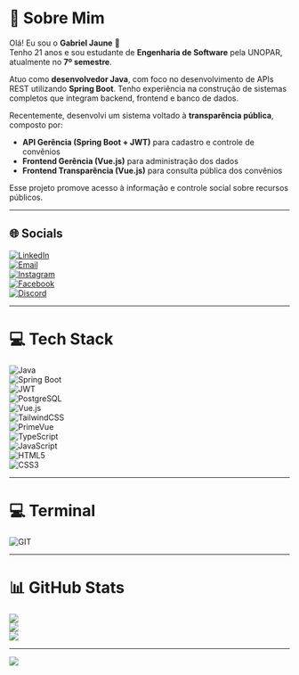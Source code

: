 # 💫 Sobre Mim

Olá! Eu sou o **Gabriel Jaune** 👋  
Tenho 21 anos e sou estudante de **Engenharia de Software** pela UNOPAR, atualmente no **7º semestre**.

Atuo como **desenvolvedor Java**, com foco no desenvolvimento de APIs REST utilizando **Spring Boot**. Tenho experiência na construção de sistemas completos que integram backend, frontend e banco de dados.

Recentemente, desenvolvi um sistema voltado à **transparência pública**, composto por:

- **API Gerência (Spring Boot + JWT)** para cadastro e controle de convênios
- **Frontend Gerência (Vue.js)** para administração dos dados
- **Frontend Transparência (Vue.js)** para consulta pública dos convênios

Esse projeto promove acesso à informação e controle social sobre recursos públicos.

---

## 🌐 Socials

[![LinkedIn](https://img.shields.io/badge/LinkedIn-%230077B5.svg?style=for-the-badge&logo=linkedin&logoColor=white)](https://www.linkedin.com/in/gabrieljauneribera/)  
[![Email](https://img.shields.io/badge/email-%23D14836.svg?style=for-the-badge&logo=gmail&logoColor=white)](mailto:warmerishoth@gmail.com)  
[![Instagram](https://img.shields.io/badge/Instagram-%23E4405F.svg?style=for-the-badge&logo=instagram&logoColor=white)](https://instagram.com/gabrieljaune)  
[![Facebook](https://img.shields.io/badge/Facebook-%231877F2.svg?style=for-the-badge&logo=Facebook&logoColor=white)](https://www.facebook.com/gabriel.j.ribera)  
[![Discord](https://img.shields.io/badge/Discord-%237289DA.svg?style=for-the-badge&logo=discord&logoColor=white)](https://discord.gg/#2318)

---

# 💻 Tech Stack

![Java](https://img.shields.io/badge/java-%23ED8B00.svg?style=for-the-badge&logo=java&logoColor=white)  
![Spring Boot](https://img.shields.io/badge/springboot-%236DB33F.svg?style=for-the-badge&logo=springboot&logoColor=white)  
![JWT](https://img.shields.io/badge/jwt-%23000000.svg?style=for-the-badge&logo=JSON%20web%20tokens&logoColor=white)  
![PostgreSQL](https://img.shields.io/badge/postgresql-%23316192.svg?style=for-the-badge&logo=postgresql&logoColor=white)  
![Vue.js](https://img.shields.io/badge/vuejs-%2335495e.svg?style=for-the-badge&logo=vue.js&logoColor=%234FC08D)  
![TailwindCSS](https://img.shields.io/badge/tailwindcss-%2338B2AC.svg?style=for-the-badge&logo=tailwind-css&logoColor=white)  
![PrimeVue](https://img.shields.io/badge/primevue-%2335495e.svg?style=for-the-badge&logo=primevue&logoColor=white)  
![TypeScript](https://img.shields.io/badge/typescript-%23007ACC.svg?style=for-the-badge&logo=typescript&logoColor=white)  
![JavaScript](https://img.shields.io/badge/JavaScript-F7DF1E?style=for-the-badge&logo=javascript&logoColor=black)  
![HTML5](https://img.shields.io/badge/html5-%23E34F26.svg?style=for-the-badge&logo=html5&logoColor=white)  
![CSS3](https://img.shields.io/badge/css3-%231572B6.svg?style=for-the-badge&logo=css3&logoColor=white)

---

# 💻 Terminal

![GIT](https://img.shields.io/badge/GIT-E44C30?style=for-the-badge&logo=git&logoColor=white)

---

# 📊 GitHub Stats

![](https://github-readme-stats.vercel.app/api?username=G4briel25&theme=omni&hide_border=false&include_all_commits=false&count_private=false)  
![](https://github-readme-streak-stats.herokuapp.com/?user=G4briel25&theme=omni&hide_border=false)  
![](https://github-readme-stats.vercel.app/api/top-langs/?username=G4briel25&theme=omni&hide_border=false&include_all_commits=false&count_private=false&layout=compact)

---

[![](https://visitcount.itsvg.in/api?id=G4briel25&icon=0&color=0)](https://visitcount.itsvg.in)

